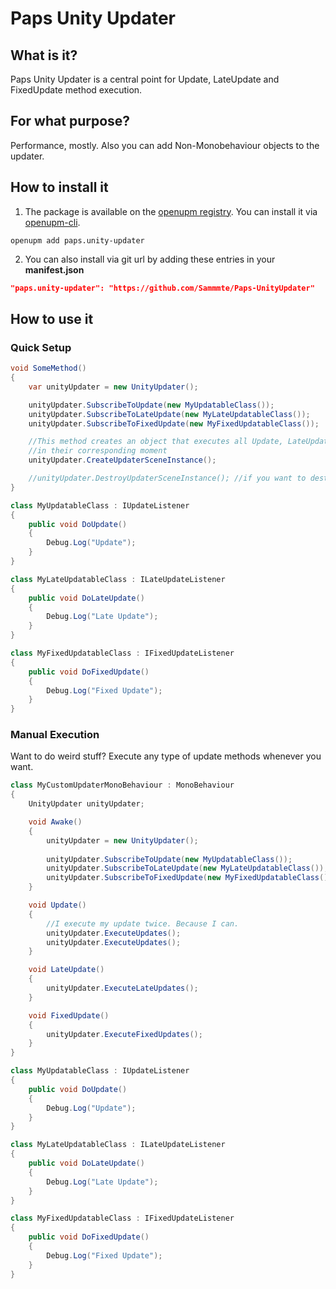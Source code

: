 # Paps Unity Updater

## What is it?

Paps Unity Updater is a central point for Update, LateUpdate and FixedUpdate method execution.

## For what purpose?

Performance, mostly. Also you can add Non-Monobehaviour objects to the updater.

## How to install it
1. The package is available on the [openupm registry](https://openupm.com). You can install it via [openupm-cli](https://github.com/openupm/openupm-cli).
```
openupm add paps.unity-updater
```
2. You can also install via git url by adding these entries in your **manifest.json**
```json
"paps.unity-updater": "https://github.com/Sammmte/Paps-UnityUpdater"
```

## How to use it

### Quick Setup

```csharp
void SomeMethod()
{
    var unityUpdater = new UnityUpdater();

    unityUpdater.SubscribeToUpdate(new MyUpdatableClass());
    unityUpdater.SubscribeToLateUpdate(new MyLateUpdatableClass());
    unityUpdater.SubscribeToFixedUpdate(new MyFixedUpdatableClass());

    //This method creates an object that executes all Update, LateUpdate and FixedUpdate Listeners
    //in their corresponding moment
    unityUpdater.CreateUpdaterSceneInstance();

    //unityUpdater.DestroyUpdaterSceneInstance(); //if you want to destroy that object
}

class MyUpdatableClass : IUpdateListener
{
    public void DoUpdate()
    {
        Debug.Log("Update");
    }
}

class MyLateUpdatableClass : ILateUpdateListener
{
    public void DoLateUpdate()
    {
        Debug.Log("Late Update");
    }
}

class MyFixedUpdatableClass : IFixedUpdateListener
{
    public void DoFixedUpdate()
    {
        Debug.Log("Fixed Update");
    }
}
```

### Manual Execution

Want to do weird stuff? Execute any type of update methods whenever you want.

```csharp
class MyCustomUpdaterMonoBehaviour : MonoBehaviour
{
    UnityUpdater unityUpdater;

    void Awake()
    {
        unityUpdater = new UnityUpdater();
    
        unityUpdater.SubscribeToUpdate(new MyUpdatableClass());
        unityUpdater.SubscribeToLateUpdate(new MyLateUpdatableClass());
        unityUpdater.SubscribeToFixedUpdate(new MyFixedUpdatableClass());
    }

    void Update()
    {
        //I execute my update twice. Because I can.
        unityUpdater.ExecuteUpdates();
        unityUpdater.ExecuteUpdates();
    }

    void LateUpdate()
    {
        unityUpdater.ExecuteLateUpdates();
    }

    void FixedUpdate()
    {
        unityUpdater.ExecuteFixedUpdates();
    }
}

class MyUpdatableClass : IUpdateListener
{
    public void DoUpdate()
    {
        Debug.Log("Update");
    }
}

class MyLateUpdatableClass : ILateUpdateListener
{
    public void DoLateUpdate()
    {
        Debug.Log("Late Update");
    }
}

class MyFixedUpdatableClass : IFixedUpdateListener
{
    public void DoFixedUpdate()
    {
        Debug.Log("Fixed Update");
    }
}
```